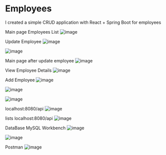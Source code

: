 # Employees
I created a simple CRUD application with React + Spring Boot for employees

Main page Employees List
![image](https://user-images.githubusercontent.com/57408487/190844205-4bbc6982-4de4-4384-b290-52bfb3bec7f8.png)

Update Employee
![image](https://user-images.githubusercontent.com/57408487/190844231-1dffbcd7-d53d-4270-8b22-c85831195b8d.png)

![image](https://user-images.githubusercontent.com/57408487/190844242-8f92cf8f-f5c6-4f47-acaf-bbd5dbc642de.png)

Main page after update employee
![image](https://user-images.githubusercontent.com/57408487/190844255-30071ea6-8def-4773-9e27-7dc5efe0bf46.png)

View Employee Details
![image](https://user-images.githubusercontent.com/57408487/190844262-26cb8f73-3893-429a-b04e-ad612b227440.png)

Add Employee
![image](https://user-images.githubusercontent.com/57408487/190844269-cfac8a15-9542-4b30-800b-84fca061aeec.png)

![image](https://user-images.githubusercontent.com/57408487/190844278-9dd6646a-0e7d-4cfa-a4e5-36c365a45f9d.png)

![image](https://user-images.githubusercontent.com/57408487/190844285-d3ff220b-34ab-420e-87fa-03d684fa270f.png)

localhost:8080/api
![image](https://user-images.githubusercontent.com/57408487/190844292-c56fa578-86d7-4df0-ba51-93dd267cf60c.png)

lists localhost:8080/api
![image](https://user-images.githubusercontent.com/57408487/190844302-90464c99-d2bf-44cf-82d6-e919b711d402.png)

DataBase MySQL Workbench
![image](https://user-images.githubusercontent.com/57408487/190844308-f6ed970b-d628-4005-a37f-a52c920cbac9.png)

![image](https://user-images.githubusercontent.com/57408487/190844314-6a2e21cb-f484-4acb-a0f5-7d3cd31fbc14.png)

Postman
![image](https://user-images.githubusercontent.com/57408487/190844319-b492dc08-e74d-4f9c-8eef-02032e7fe32f.png)

